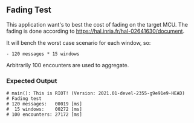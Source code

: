 ## Fading Test

This application want's to best the cost of fading on the target MCU. The
fading is done according to https://hal.inria.fr/hal-02641630/document.

It will bench the worst case scenario for each window, so:

    - 120 messages * 15 windows

Arbitrarily 100 encounters are used to aggregate.

### Expected Output

```
# main(): This is RIOT! (Version: 2021.01-devel-2355-g9e91e9-HEAD)
# Fading test
# 120 messages:   00019 [ms]
#  15 windows:    00272 [ms]
# 100 encounters: 27172 [ms]
```
